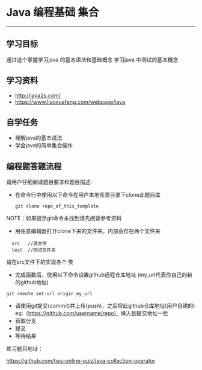 # Java 编程基础 集合

-----------------------------------------------

## 学习目标
通过这个掌握学习java 的基本语法和基础概念
学习java 中测试的基本概念
## 学习资料
 + http://java2s.com/
 + https://www.liaoxuefeng.com/webpage/java

## 自学任务
+ 理解java的基本语法
+ 学会java的简单集合操作

## 编程题答题流程 
   请用户仔细阅读题目要求和题目描述:
+ 在命令行中使用以下命令在用户本地任意目录下clone此题目库

    ``` 
  git clone repo_of_this_template
  ```

 NOTE：如果提示git命令未找到请先阅读参考资料

+ 用任意编辑器打开clone下来的文件夹，内部会存在两个文件夹
 ```
   src   //源文件   
   test  //测试文件夹
 ```

 请在src文件下的实现各个 类

+ 完成函数后，使用以下命令设置github远程仓库地址 (my_url代表你自己的新的github地址)
 ```
 git remote set-url origin my_url
 ```
+ 请使用git提交(commit)并上传(push)，之后将此github仓库地址(用户自建的) eg:（https://github.com/username/repo） 填入到提交地址一栏
+ 获取分支
+ 提交
+ 等待结果


练习题目地址：

https://github.com/tws-online-quiz/java-collection-operator



